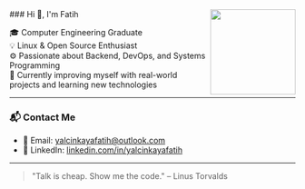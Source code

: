 <!-- Profil GIF -->
<img src="https://media.tenor.com/dHk-LfzHrtwAAAAi/linux-computer.gif" align="right" width="150" />
### Hi 👋, I'm Fatih

🎓 Computer Engineering Graduate  
💡 Linux & Open Source Enthusiast  
⚙️ Passionate about Backend, DevOps, and Systems Programming  
🌱 Currently improving myself with real-world projects and learning new technologies

---

### 📬 Contact Me

- 📧 Email: [yalcinkayafatih@outlook.com](mailto:yalcinkayafatih@outlook.com)
- 💼 LinkedIn: [linkedin.com/in/yalcinkayafatih](www.linkedin.com/in/fatih-yalçınkaya) 

---

> "Talk is cheap. Show me the code." – Linus Torvalds
